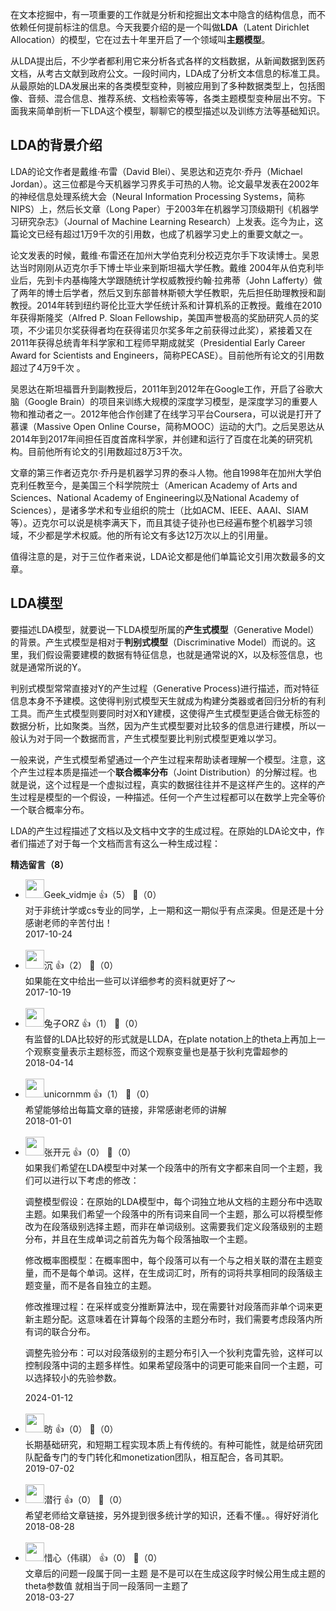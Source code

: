 在文本挖掘中，有一项重要的工作就是分析和挖掘出文本中隐含的结构信息，而不依赖任何提前标注的信息。今天我要介绍的是一个叫做**LDA**（Latent Dirichlet Allocation）的模型，它在过去十年里开启了一个领域叫**主题模型**。

从LDA提出后，不少学者都利用它来分析各式各样的文档数据，从新闻数据到医药文档，从考古文献到政府公文。一段时间内，LDA成了分析文本信息的标准工具。从最原始的LDA发展出来的各类模型变种，则被应用到了多种数据类型上，包括图像、音频、混合信息、推荐系统、文档检索等等，各类主题模型变种层出不穷。下面我来简单剖析一下LDA这个模型，聊聊它的模型描述以及训练方法等基础知识。

## LDA的背景介绍

LDA的论文作者是戴维·布雷（David Blei）、吴恩达和迈克尔·乔丹（Michael Jordan）。这三位都是今天机器学习界炙手可热的人物。论文最早发表在2002年的神经信息处理系统大会（Neural Information Processing Systems，简称NIPS）上，然后长文章（Long Paper）于2003年在机器学习顶级期刊《机器学习研究杂志》（Journal of Machine Learning Research）上发表。迄今为止，这篇论文已经有超过1万9千次的引用数，也成了机器学习史上的重要文献之一。

论文发表的时候，戴维·布雷还在加州大学伯克利分校迈克尔手下攻读博士。吴恩达当时刚刚从迈克尔手下博士毕业来到斯坦福大学任教。戴维 2004年从伯克利毕业后，先到卡内基梅隆大学跟随统计学权威教授约翰·拉弗蒂（John Lafferty）做了两年的博士后学者，然后又到东部普林斯顿大学任教职，先后担任助理教授和副教授。2014年转到纽约哥伦比亚大学任统计系和计算机系的正教授。戴维在2010年获得斯隆奖（Alfred P. Sloan Fellowship，美国声誉极高的奖励研究人员的奖项，不少诺贝尔奖获得者均在获得诺贝尔奖多年之前获得过此奖），紧接着又在2011年获得总统青年科学家和工程师早期成就奖（Presidential Early Career Award for Scientists and Engineers，简称PECASE）。目前他所有论文的引用数超过了4万9千次 。

吴恩达在斯坦福晋升到副教授后，2011年到2012年在Google工作，开启了谷歌大脑（Google Brain）的项目来训练大规模的深度学习模型，是深度学习的重要人物和推动者之一。2012年他合作创建了在线学习平台Coursera，可以说是打开了慕课（Massive Open Online Course，简称MOOC）运动的大门。之后吴恩达从2014年到2017年间担任百度首席科学家，并创建和运行了百度在北美的研究机构。目前他所有论文的引用数超过8万3千次。

文章的第三作者迈克尔·乔丹是机器学习界的泰斗人物。他自1998年在加州大学伯克利任教至今，是美国三个科学院院士（American Academy of Arts and Sciences、National Academy of Engineering以及National Academy of Sciences），是诸多学术和专业组织的院士（比如ACM、IEEE、AAAI、SIAM等）。迈克尔可以说是桃李满天下，而且其徒子徒孙也已经遍布整个机器学习领域，不少都是学术权威。他的所有论文有多达12万次以上的引用量。

值得注意的是，对于三位作者来说，LDA论文都是他们单篇论文引用次数最多的文章。

## LDA模型

要描述LDA模型，就要说一下LDA模型所属的**产生式模型**（Generative Model）的背景。产生式模型是相对于**判别式模型**（Discriminative Model）而说的。这里，我们假设需要建模的数据有特征信息，也就是通常说的X，以及标签信息，也就是通常所说的Y。

判别式模型常常直接对Y的产生过程（Generative Process)进行描述，而对特征信息本身不予建模。这使得判别式模型天生就成为构建分类器或者回归分析的有利工具。而产生式模型则要同时对X和Y建模，这使得产生式模型更适合做无标签的数据分析，比如聚类。当然，因为产生式模型要对比较多的信息进行建模，所以一般认为对于同一个数据而言，产生式模型要比判别式模型更难以学习。

一般来说，产生式模型希望通过一个产生过程来帮助读者理解一个模型。注意，这个产生过程本质是描述一个**联合概率分布**（Joint Distribution）的分解过程。也就是说，这个过程是一个虚拟过程，真实的数据往往并不是这样产生的。这样的产生过程是模型的一个假设，一种描述。任何一个产生过程都可以在数学上完全等价一个联合概率分布。

LDA的产生过程描述了文档以及文档中文字的生成过程。在原始的LDA论文中，作者们描述了对于每一个文档而言有这么一种生成过程：
<div><strong>精选留言（8）</strong></div><ul>
<li><img src="https://static001.geekbang.org/account/avatar/00/0f/45/3b/075d5e14.jpg" width="30px"><span>Geek_vidmje</span> 👍（5） 💬（0）<div>对于非统计学或cs专业的同学，上一期和这一期似乎有点深奥。但是还是十分感谢老师的辛苦付出！</div>2017-10-24</li><br/><li><img src="https://static001.geekbang.org/account/avatar/00/0f/4f/1c/abb7bfe3.jpg" width="30px"><span>沉</span> 👍（2） 💬（0）<div>如果能在文中给出一些可以详细参考的资料就更好了～</div>2017-10-19</li><br/><li><img src="https://static001.geekbang.org/account/avatar/00/0f/57/44/abb7bfe3.jpg" width="30px"><span>兔子ORZ</span> 👍（1） 💬（0）<div>有监督的LDA比较好的形式就是LLDA，在plate notation上的theta上再加上一个观察变量表示主题标签，而这个观察变量也是基于狄利克雷超参的</div>2018-04-14</li><br/><li><img src="https://static001.geekbang.org/account/avatar/00/0f/e5/28/bb7eda4b.jpg" width="30px"><span>unicornmm</span> 👍（1） 💬（0）<div>希望能够给出每篇文章的链接，非常感谢老师的讲解</div>2018-01-01</li><br/><li><img src="https://static001.geekbang.org/account/avatar/00/1e/f2/ce/791d0f5e.jpg" width="30px"><span>张开元</span> 👍（0） 💬（0）<div>如果我们希望在LDA模型中对某一个段落中的所有文字都来自同一个主题，我们可以进行以下考虑的修改：

调整模型假设：在原始的LDA模型中，每个词独立地从文档的主题分布中选取主题。如果我们希望一个段落中的所有词来自同一个主题，那么可以将模型修改为在段落级别选择主题，而非在单词级别。这需要我们定义段落级别的主题分布，并且在生成单词之前首先为每个段落抽取一个主题。

修改概率图模型：在概率图中，每个段落可以有一个与之相关联的潜在主题变量，而不是每个单词。这样，在生成词汇时，所有的词将共享相同的段落级主题变量，而不是各自独立的主题。

修改推理过程：在采样或变分推断算法中，现在需要针对段落而非单个词来更新主题分配。这意味着在计算每个段落的主题分布时，我们需要考虑段落内所有词的联合分布。

调整先验分布：可以对段落级别的主题分布引入一个狄利克雷先验，这样可以控制段落中词的主题多样性。如果希望段落中的词更可能来自同一个主题，可以选择较小的先验参数。</div>2024-01-12</li><br/><li><img src="https://static001.geekbang.org/account/avatar/00/13/70/81/ba166574.jpg" width="30px"><span>昉</span> 👍（0） 💬（0）<div>长期基础研究，和短期工程实现本质上有传统的。有种可能性，就是给研究团队配备专门的专门转化和monetization团队，相互配合，各司其职。</div>2019-07-02</li><br/><li><img src="https://static001.geekbang.org/account/avatar/00/12/73/3d/287d2fdd.jpg" width="30px"><span>潜行</span> 👍（0） 💬（0）<div>希望老师给文章链接，另外提到很多统计学的知识，还看不懂。。得好好消化</div>2018-08-28</li><br/><li><img src="https://static001.geekbang.org/account/avatar/00/10/4b/46/717d5cb9.jpg" width="30px"><span>惜心（伟祺）</span> 👍（0） 💬（0）<div>文章后的问题一段属于同一主题 是不是可以在生成这段字时候公用生成主题的theta参数值 就相当于同一段落同一主题了</div>2018-03-27</li><br/>
</ul>
